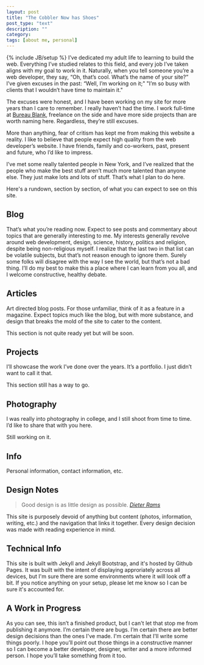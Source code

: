 ```yaml
---
layout: post
title: "The Cobbler Now has Shoes"
post_type: "text"
description: ""
category: 
tags: [about me, personal]
---
```

{% include JB/setup %}
I’ve dedicated my adult life to learning to build the web. Everything
I’ve studied relates to this field, and every job I’ve taken aligns with
my goal to work in it. Naturally, when you tell someone you’re a web
developer, they say, “Oh, that’s cool. What’s the name of your site?”
I’ve given excuses in the past: “Well, I’m working on it;" "I’m so busy
with clients that I wouldn’t have time to maintain it."

The excuses were honest, and I have been working on my site for more
years than I care to remember. I really haven’t had the time. I work
full-time at [Bureau Blank](http://www.bureaublank.com "Bureau Blank"),
freelance on the side and have more side projects
than are worth naming here. Regardless, they’re still excuses.

More than anything, fear of critism has kept me from making this website a
reality. I like to believe that people expect high quality from the web
developer’s website. I have friends, family and co-workers, past,
present and future, who I’d like to impress.

I’ve met some really talented people in New York, and I’ve realized that
the people who make the best stuff aren’t much more talented than anyone
else. They just make lots and lots of stuff. That’s what I plan to do here.

Here's a rundown, section by section, of what you can expect to see on
this site.

## Blog
That’s what you’re reading now. Expect to see posts and commentary about
topics that are generally interesting to me. My interests generally
revolve around web development, design, science, history, politics and
religion, despite being non-religious myself. I realize that the last
two in that list can be volatile subjects, but that’s not reason enough
to ignore them. Surely some folks will disagree with the way I see the world, 
but that’s not a bad thing. I’ll do my best to make this a place where I 
can learn from you all, and I welcome constructive, healthy debate.

## Articles
Art directed blog posts. For those unfamiliar, think of it as a feature
in a magazine. Expect topics much like the blog, but with more
substance, and design that breaks the mold of the site to cater to the content.

This section is not quite ready yet but will be soon.

## Projects
I’ll showcase the work I’ve done over the years. It’s a portfolio. I
just didn’t want to call it that.

This section still has a way to go.

## Photography
I was really into photography in college, and I still shoot from time to
time. I’d like to share that with you here.

Still working on it.

## Info
Personal information, contact information, etc.

## Design Notes
>Good design is as little design as possible.
><cite><a href="http://en.wikipedia.org/wiki/Dieter_Rams">Dieter
>Rams</a></cite>

This site is purposely devoid of anything but content (photos, information,
writing, etc.) and the navigation that links it together. Every design
decision was made with reading experience in mind.

## Technical Info
This site is built with Jekyll and Jekyll Bootstrap, and it's hosted by
Github Pages. It was built with the intent of displaying approriately
across all devices, but I'm sure there are some environments where it
will look off a bit. If you notice anything on your setup, please let me
know so I can be sure it's accounted for.

## A Work in Progress
As you can see, this isn’t a finished product, but I can't let that stop me from
publishing it anymore. I’m certain there are bugs. I’m certain there are
better design decisions than the ones I've made. I'm certain that
I'll write some things poorly. I hope you’ll point out those things in 
a constructive manner so I can become a better developer, designer, writer 
and a more informed person. I hope you’ll take something from it too.
